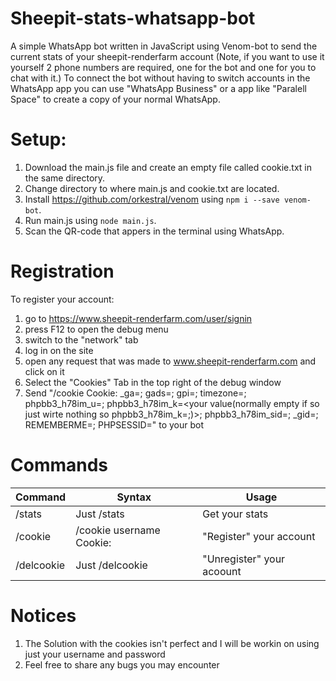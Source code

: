 # Sheepit-stats-whatsapp-bot
A simple WhatsApp bot written in JavaScript using Venom-bot to send the current stats of your sheepit-renderfarm account (Note, if you want to use it yourself 2 phone numbers are required, one for the bot and one for you to chat with it.) To connect the bot without having to switch accounts in the WhatsApp app you can use "WhatsApp Business" or a app like "Paralell Space" to create a copy of your normal WhatsApp.

# Setup:
1. Download the main.js file and create an empty file called cookie.txt in the same directory.
2. Change directory to where main.js and cookie.txt are located.
3. Install https://github.com/orkestral/venom using ` npm i --save venom-bot `.
4. Run main.js using ` node main.js `.
5. Scan the QR-code that appers in the terminal using WhatsApp.

# Registration

To register your account:
1. go to https://www.sheepit-renderfarm.com/user/signin 
2. press F12 to open the debug menu
3. switch to the "network" tab
4. log in on the site
5. open any request that was made to www.sheepit-renderfarm.com and click on it
6. Select the "Cookies" Tab in the top right of the debug window
7. Send "/cookie Cookie: _ga=<your value>; gads=<your value>; gpi=<your value>; timezone=<your value>; phpbb3_h78im_u=<your value>; phpbb3_h78im_k=<your value(normally empty if so just wirte nothing so phpbb3_h78im_k=;)>; phpbb3_h78im_sid=<your value>; _gid=<your value>; REMEMBERME=<your value>; PHPSESSID=<your value>" to your bot

# Commands

|  Command  |  Syntax   | Usage |
| ----------| ----------|------ |
|  /stats  |  Just /stats |Get your stats  |
| /cookie  | /cookie username Cookie:  | "Register" your account |
|/delcookie| Just /delcookie | "Unregister" your acoount |

# Notices

1. The Solution with the cookies isn't perfect and I will be workin on using just your username and password
2. Feel free to share any bugs you may encounter

